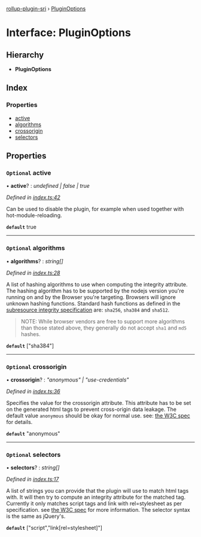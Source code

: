[rollup-plugin-sri](../README.md) › [PluginOptions](pluginoptions.md)

# Interface: PluginOptions

## Hierarchy

* **PluginOptions**

## Index

### Properties

* [active](pluginoptions.md#optional-active)
* [algorithms](pluginoptions.md#optional-algorithms)
* [crossorigin](pluginoptions.md#optional-crossorigin)
* [selectors](pluginoptions.md#optional-selectors)

## Properties

### `Optional` active

• **active**? : *undefined | false | true*

*Defined in [index.ts:42](https://github.com/JonasKruckenberg/rollup-plugin-sri/blob/e7d7745/index.ts#L42)*

Can be used to disable the plugin, for example when used together with hot-module-reloading.

**`default`** true

___

### `Optional` algorithms

• **algorithms**? : *string[]*

*Defined in [index.ts:28](https://github.com/JonasKruckenberg/rollup-plugin-sri/blob/e7d7745/index.ts#L28)*

A list of hashing algorithms to use when computing the integrity attribute.
The hashing algorithm has to be supported by the nodejs version you're running on and by the Browser you're targeting.
Browsers will ignore unknown hashing functions.
Standard hash functions as defined in the [subresource integrity specification](https://w3c.github.io/webappsec-subresource-integrity/#hash-functions) are: `sha256`, `sha384` and `sha512`.

> NOTE: While browser vendors are free to support more algorithms than those stated above,
> they generally do not accept `sha1` and `md5` hashes.

**`default`** ["sha384"]

___

### `Optional` crossorigin

• **crossorigin**? : *"anonymous" | "use-credentials"*

*Defined in [index.ts:36](https://github.com/JonasKruckenberg/rollup-plugin-sri/blob/e7d7745/index.ts#L36)*

Specifies the value for the crossorigin attribute.
This attribute has to be set on the generated html tags to prevent cross-origin data leakage.
The default value `anonymous` should be okay for normal use.
see: [the W3C spec](https://www.w3.org/TR/SRI/#cross-origin-data-leakage) for details.

**`default`** "anonymous"

___

### `Optional` selectors

• **selectors**? : *string[]*

*Defined in [index.ts:17](https://github.com/JonasKruckenberg/rollup-plugin-sri/blob/e7d7745/index.ts#L17)*

A list of strings you can provide that the plugin will use to match html tags with.
It will then try to compute an integrity attribute for the matched tag.
Currently it only matches script tags and link with rel=stylesheet as per specification.
see [the W3C spec](https://www.w3.org/TR/SRI/#elements) for more information.
The selector syntax is the same as jQuery's.

**`default`** ["script","link[rel=stylesheet]"]
